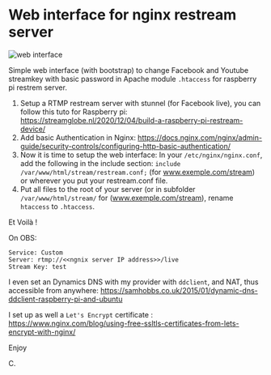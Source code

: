 # Web interface for nginx restream server

![web interface](https://user-images.githubusercontent.com/21193662/143195337-156db35c-4133-4fd4-bd4b-626858eb07ea.png "Web Interface")

Simple web interface (with bootstrap) to change Facebook and Youtube streamkey with basic password in Apache module ```.htaccess``` for raspberry pi restrem server.

1. Setup a RTMP restream server with stunnel (for Facebook live), you can follow this tuto for Raspberry pi: https://streamglobe.nl/2020/12/04/build-a-raspberry-pi-restream-device/
2. Add basic Authentication in Nginx: https://docs.nginx.com/nginx/admin-guide/security-controls/configuring-http-basic-authentication/
3. Now it is time to setup the web interface: In your ```/etc/nginx/nginx.conf```, add the following in the include section: ```include /var/www/html/stream/restream.conf;``` (for www.exemple.com/stream) or wherever you put your restream.conf file.
4. Put all files to the root of your server (or in subfolder ```/var/www/html/stream/``` for (www.exemple.com/stream), rename ```htaccess``` to ```.htaccess```. 

Et Voilà !

On OBS:
```
Service: Custom
Server: rtmp://<<ngnix server IP address>>/live
Stream Key: test
```
I even set an Dynamics DNS with my provider with `ddclient`, and NAT, thus accessible from anywhere: https://samhobbs.co.uk/2015/01/dynamic-dns-ddclient-raspberry-pi-and-ubuntu

I set up as well a `Let's Encrypt` certificate : https://www.nginx.com/blog/using-free-ssltls-certificates-from-lets-encrypt-with-nginx/

Enjoy

C.
